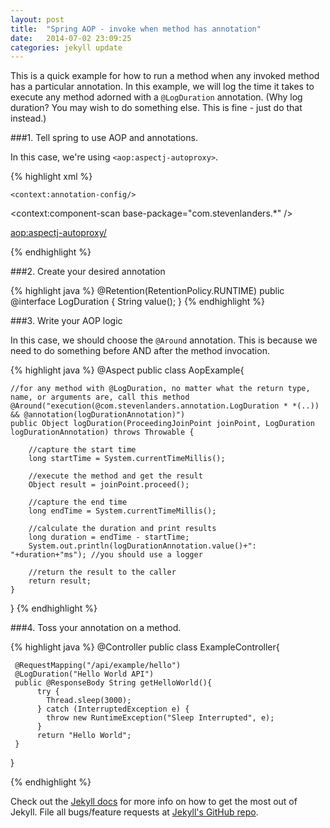 ```yaml
---
layout: post
title:  "Spring AOP - invoke when method has annotation"
date:   2014-07-02 23:09:25
categories: jekyll update
---
```


This is a quick example for how to run a method when any invoked method has a particular annotation.  In this example, we will log the time it takes to execute any method adorned with a `@LogDuration` annotation.  (Why log duration?  You may wish to do something else.  This is fine - just do that instead.)

###1. Tell spring to use AOP and annotations.  

In this case, we're using `<aop:aspectj-autoproxy>`.

{% highlight xml %}
<?xml version="1.0" encoding="UTF-8"?>
<beans xmlns="http://www.springframework.org/schema/beans"
       xmlns:xsi="http://www.w3.org/2001/XMLSchema-instance"
       xmlns:context="http://www.springframework.org/schema/context"
       xmlns:aop="http://www.springframework.org/schema/aop"
       xmlns:mvc="http://www.springframework.org/schema/mvc"
       xsi:schemaLocation="
           http://www.springframework.org/schema/beans
           http://www.springframework.org/schema/beans/spring-beans-3.2.xsd
           http://www.springframework.org/schema/context
           http://www.springframework.org/schema/context/spring-context-3.1.xsd
           http://www.springframework.org/schema/aop 
       http://www.springframework.org/schema/aop/spring-aop-3.0.xsd
       http://www.springframework.org/schema/mvc
       http://www.springframework.org/schema/mvc/spring-mvc-3.0.xsd">

  <!-- Scans for application @Components to deploy -->
    <context:annotation-config/>
  <context:component-scan base-package="com.stevenlanders.*" />

  <!-- enable AOP -->
  <aop:aspectj-autoproxy/>

</beans>
{% endhighlight %}

###2. Create your desired annotation

{% highlight java %}
@Retention(RetentionPolicy.RUNTIME)
public @interface LogDuration {
   String value();
}
{% endhighlight %}

###3. Write your AOP logic

In this case, we should choose the `@Around` annotation.  This is because we need to do something before AND after the method invocation.

{% highlight java %}
@Aspect
public class AopExample{

    //for any method with @LogDuration, no matter what the return type, name, or arguments are, call this method 
    @Around("execution(@com.stevenlanders.annotation.LogDuration * *(..)) && @annotation(logDurationAnnotation)")
    public Object logDuration(ProceedingJoinPoint joinPoint, LogDuration logDurationAnnotation) throws Throwable {
       
        //capture the start time 
        long startTime = System.currentTimeMillis();
        
        //execute the method and get the result
        Object result = joinPoint.proceed();
        
        //capture the end time
        long endTime = System.currentTimeMillis();
        
        //calculate the duration and print results
        long duration = endTime - startTime;
        System.out.println(logDurationAnnotation.value()+": "+duration+"ms"); //you should use a logger  
        
        //return the result to the caller
        return result; 
    }

}
{% endhighlight %}

###4. Toss your annotation on a method.

{% highlight java %}
@Controller
public class ExampleController{

     @RequestMapping("/api/example/hello")
     @LogDuration("Hello World API") 
     public @ResponseBody String getHelloWorld(){
          try {
            Thread.sleep(3000);
          } catch (InterruptedException e) {
            throw new RuntimeException("Sleep Interrupted", e);
          } 
          return "Hello World";
     } 

}

{% endhighlight %}



Check out the [Jekyll docs][jekyll] for more info on how to get the most out of Jekyll. File all bugs/feature requests at [Jekyll's GitHub repo][jekyll-gh].

[jekyll-gh]: https://github.com/jekyll/jekyll
[jekyll]:    http://jekyllrb.com
